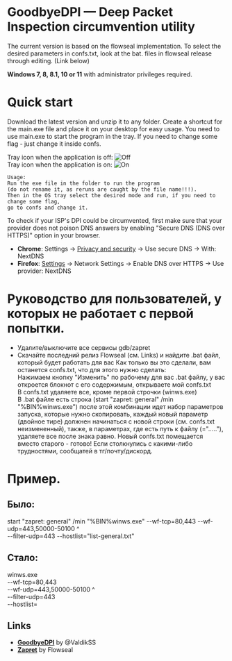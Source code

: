 GoodbyeDPI — Deep Packet Inspection circumvention utility
=========================
The current version is based on the flowseal implementation.
To select the desired parameters in confs.txt, look at the bat. files in flowseal release through editing. (Link below)

**Windows 7, 8, 8.1, 10 or 11** with administrator privileges required.

# Quick start

Download the latest version and unzip it to any folder. Create a shortcut for the main.exe file and place it on your desktop for easy usage.
You need to use main.exe to start the program in the tray.
If you need to change some flag  - just change it inside confs.

Tray icon when the application is off:
![Off](src_Tray/icons/icon-off.jpg) <br>
Tray icon when the application is on:
![On](src_Tray/icons/icon-on.png)

```
Usage:
Run the exe file in the folder to run the program 
(do not rename it, as reruns are caught by the file name!!!).
Then in the OS tray select the desired mode and run, if you need to change some flag,
go to confs and change it.
```

To check if your ISP's DPI could be circumvented, first make sure that your provider does not poison DNS answers by enabling "Secure DNS (DNS over HTTPS)" option in your browser.

* **Chrome**: Settings → [Privacy and security](chrome://settings/security) → Use secure DNS → With: NextDNS
* **Firefox**: [Settings](about:preferences) → Network Settings → Enable DNS over HTTPS → Use provider: NextDNS

# Руководство для пользователей, у которых не работает с первой попытки. 
- Удалите/выключите все сервисы gdb/zapret
- Скачайте последний релиз Flowseal (cм. Links) и найдите .bat файл, который будет работать для вас
Как только вы это сделали, вам останется confs.txt, что для этого нужно сделать:  
Нажимаем кнопку "Изменить" по рабочему для вас .bat файлу, у вас откроется блокнот с его содержимым, открываете мой confs.txt  
В confs.txt удаляете все, кроме первой строчки (winws.exe)  
В .bat файле есть строка (start "zapret: general" /min "%BIN%winws.exe") после этой комбинации идет набор параметров запуска, которые нужно скопировать, каждый новый параметр (двойное тире) должнен начинаться с новой строки (см. confs.txt неизмененный), также, в параметрах, где есть путь к файлу (="....."), удаляете все после знака равно.
Новый confs.txt помещается вместо старого - готово! Если столкнулись с какими-либо трудностями, сообщатей в тг/почту/дискорд.  
# Пример.  
## Было:  
start "zapret: general" /min "%BIN%winws.exe" --wf-tcp=80,443 --wf-udp=443,50000-50100 ^  
--filter-udp=443 --hostlist="list-general.txt"  
## Стало:  
winws.exe  
--wf-tcp=80,443  
--wf-udp=443,50000-50100 ^  
--filter-udp=443  
--hostlist=  
## Links
- **[GoodbyeDPI](https://github.com/ValdikSS/GoodbyeDPI/)** by @ValdikSS
- **[Zapret](https://github.com/Flowseal/zapret-discord-youtube)** by Flowseal

